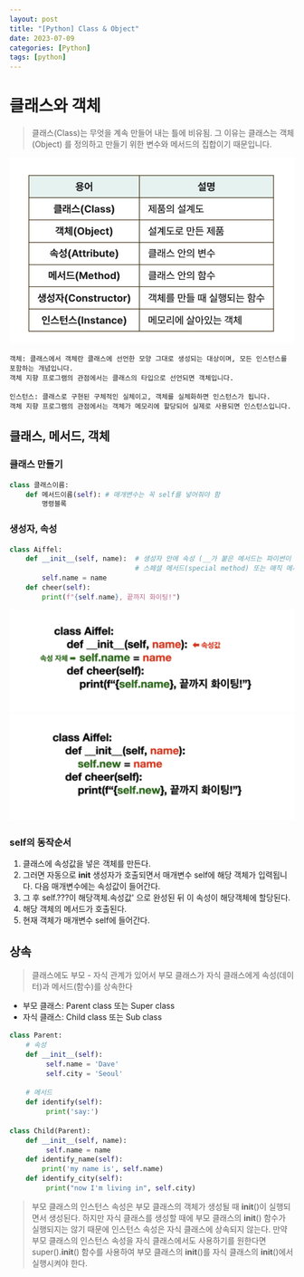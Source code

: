```yaml
---
layout: post
title: "[Python] Class & Object"
date: 2023-07-09
categories: [Python]
tags: [python]
---
```








# 클래스와 객체

> 클래스(Class)는 무엇을 계속 만들어 내는 틀에 비유됨.
> 그 이유는 클래스는 객체(Object) 를 정의하고 만들기 위한 변수와 메서드의 집합이기 때문입니다.

<img src="/assets/img/Python/python_class_object1.png" alt="" width="600" >


```
객체: 클래스에서 객체란 클래스에 선언한 모양 그대로 생성되는 대상이며, 모든 인스턴스를 포함하는 개념입니다.
객체 지향 프로그램의 관점에서는 클래스의 타입으로 선언되면 객체입니다.

인스턴스: 클래스로 구현된 구체적인 실체이고, 객체를 실체화하면 인스턴스가 됩니다.
객체 지향 프로그램의 관점에서는 객체가 메모리에 할당되어 실제로 사용되면 인스턴스입니다.
```

## 클래스, 메서드, 객체

### 클래스 만들기
```python
class 클래스이름:
    def 메서드이름(self): # 매개변수는 꼭 self를 넣어줘야 함
        명령블록
```

### 생성자, 속성
```python
class Aiffel:
    def __init__(self, name):  # 생성자 안에 속성 (__가 붙은 메서드는 파이썬이 자동으로 호출해주는 메서드로,
                               # 스페셜 메서드(special method) 또는 매직 메서드(magic method)라고 부름.
        self.name = name
    def cheer(self):
        print(f"{self.name}, 끝까지 화이팅!")
```


<img src="/assets/img/Python/python_class_object2.png" alt="" width="600" >




<img src="/assets/img/Python/python_class_object3.png" alt="" width="600" >



### self의 동작순서

1. 클래스에 속성값을 넣은 객체를 만든다.
2. 그러면 자동으로 __init__ 생성자가 호출되면서 매개변수 self에 해당 객체가 입력됩니다. 다음 매개변수에는 속성값이 들어간다.
3. 그 후 self.???이 해당객체.속성값' 으로 완성된 뒤 이 속성이 해당객체에 할당된다.
4. 해당 객체의 메서드가 호출된다.
5. 현재 객체가 매개변수 self에 들어간다.


## 상속

> 클래스에도 부모 - 자식 관계가 있어서 부모 클래스가 자식 클래스에게 속성(데이터)과 메서드(함수)를 상속한다

  - 부모 클래스: Parent class 또는 Super class
  - 자식 클래스: Child class 또는 Sub class

```python
class Parent: 
    # 속성
    def __init__(self):
         self.name = 'Dave'
         self.city = 'Seoul'

    # 메서드
    def identify(self):
         print('say:')

class Child(Parent):
    def __init__(self, name):
         self.name = name
    def identify_name(self):
        print('my name is', self.name)
    def identify_city(self):
         print("now I'm living in", self.city)
```


> 부모 클래스의 인스턴스 속성은 부모 클래스의 객체가 생성될 때 __init__()이 실행되면서 생성된다.
> 하지만 자식 클래스를 생성할 때에 부모 클래스의 __init__() 함수가 실행되지는 않기 때문에 인스턴스 속성은 자식 클래스에 상속되지 않는다.
> 만약 부모 클래스의 인스턴스 속성을 자식 클래스에서도 사용하기를 원한다면 super().__init__() 함수를 사용하여 부모 클래스의 __init__()를 자식 클래스의 __init__()에서 실행시켜야 한다.

